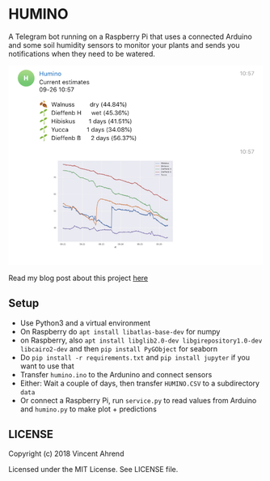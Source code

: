 # HUMINO

A Telegram bot running on a Raspberry Pi that uses a connected Arduino and some
soil humidity sensors to monitor your plants and sends you notifications when 
they need to be watered.

![](screen.png)

Read my blog post about this project [here](https://blog.vincentahrend.com/posts/humino/)

## Setup

- Use Python3 and a virtual environment
- On Raspberry do `apt install libatlas-base-dev` for numpy
- on Raspberry, also `apt install libglib2.0-dev libgirepository1.0-dev libcairo2-dev` and then `pip install PyGObject` for seaborn
- Do `pip install -r requirements.txt` and `pip install jupyter` if you want to use that
- Transfer `humino.ino` to the Ardunino and connect sensors
- Either: Wait a couple of days, then transfer `HUMINO.CSV` to a subdirectory `data`
- Or connect a Raspberry Pi, run `service.py` to read values from Arduino and `humino.py` to make plot + predictions

## LICENSE

Copyright (c) 2018 Vincent Ahrend

Licensed under the MIT License. See LICENSE file.